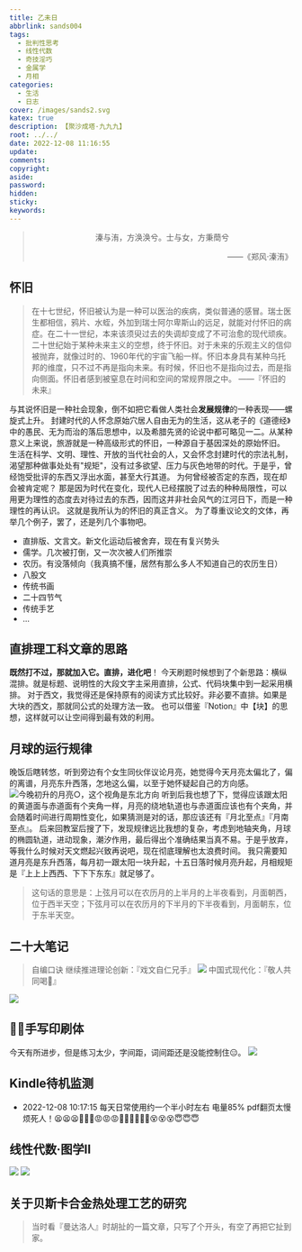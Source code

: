 ```yaml
---
title: 乙未日
abbrlink: sands004
tags:
  - 批判性思考
  - 线性代数
  - 奇技淫巧
  - 金属学
  - 月相
categories:
  - 生活
  - 日志
cover: /images/sands2.svg
katex: true
description: 【聚沙成塔·九九九】
root: ../../
date: 2022-12-08 11:16:55
update:
comments:
copyright:
aside:
password:
hidden:
sticky:
keywords:
---
```


> <center>溱与洧，方涣涣兮。士与女，方秉蕳兮</center>
> <p align="right">——《郑风·溱洧》</p>
## 怀旧
> 在十七世纪，怀旧被认为是一种可以医治的疾病，类似普通的感冒。瑞士医生都相信，鸦片、水蛭，外加到瑞士阿尔卑斯山的远足，就能对付怀旧的病症。在二十一世纪，本来该须臾过去的失调却变成了不可治愈的现代顽疾。二十世纪始于某种未来主义的空想，终于怀旧。对于未来的乐观主义的信仰被抛弃，就像过时的、1960年代的宇宙飞船一样。怀旧本身具有某种乌托邦的维度，只不过不再是指向未来。有时候，怀旧也不是指向过去，而是指向侧面。怀旧者感到被窒息在时间和空间的常规界限之中。
> ——『怀旧的未来』

与其说怀旧是一种社会现象，倒不如把它看做人类社会**发展规律**的一种表现——螺旋式上升。
封建时代的人怀念原始穴居人自由无为的生活，这从老子的《道德经》中的愚民、无为而治的落后思想中，以及希腊先贤的论说中都可略见一二。从某种意义上来说，旅游就是一种高级形式的怀旧，一种源自于基因深处的原始怀旧。
生活在科学、文明、理性、开放的当代社会的人，又会怀念封建时代的宗法礼制，渴望那种做事处处有"规矩"，没有过多欲望、压力与灰色地带的时代。于是乎，曾经饱受批评的东西又浮出水面，甚至大行其道。
为何曾经被否定的东西，现在却会被肯定呢？
那是因为时代在变化，现代人已经摆脱了过去的种种局限性，可以用更为理性的态度去对待过去的东西，因而这并非社会风气的江河日下，而是一种理性的再认识。
这就是我所认为的怀旧的真正含义。
为了尊重议论文的文体，再举几个例子，罢了，还是列几个事物吧。
- 直排版、文言文。新文化运动后被舍弃，现在有复兴势头
- 儒学。几次被打倒，又一次次被人们所推崇
- 农历。有没落倾向（我真搞不懂，居然有那么多人不知道自己的农历生日）
- 八股文
- 传统书画
- 二十四节气
- 传统手艺
- ...

## 直排理工科文章的思路
**既然打不过，那就加入它。直排，进化吧**！
今天刷题时候想到了个新思路：横纵混排。就是标题、说明性的大段文字主采用直排，公式、代码块集中到一起采用横排。
对于西文，我觉得还是保持原有的阅读方式比较好。非必要不直排。如果是大块的西文，那就同公式的处理方法一致。
也可以借鉴『Notion』中【块】的思想，这样就可以让空间得到最有效的利用。

## 月球的运行规律
晚饭后瞎转悠，听到旁边有个女生同伙伴议论月亮，她觉得今天月亮太偏北了，偏的离谱，月亮东升西落，怎地这么偏，以至于她怀疑起自己的方向感。
![今晚初升的月亮○，这个视角是东北方向](../../../images/20221012/IMG_20221209_000218.jpg)
听到后我也想了下，觉得应该跟太阳的黄道面与赤道面有个夹角一样，月亮的绕地轨道也与赤道面应该也有个夹角，并会随着时间进行周期性变化，如果猜测是对的话，那应该还有『月北至点』『月南至点』。
后来回教室后搜了下，发现规律远比我想的复杂，考虑到地轴夹角，月球的椭圆轨道，进动现象，潮汐作用，最后得出个准确结果当真不易。于是乎放弃，等我什么时候对天文燃起兴致再说吧，现在彻底理解也太浪费时间。
我只需要知道月亮是东升西落，每月初一跟太阳一块升起，十五日落时候月亮升起，月相规矩是『上上上西西、下下下东东』就足够了。
> 这句话的意思是：上弦月可以在农历月的上半月的上半夜看到，月面朝西，位于西半天空；下弦月可以在农历月的下半月的下半夜看到，月面朝东，位于东半天空。

## 二十大笔记
> 自编口诀
> 继续推进理论创新：『戏文自仁兄手』
> ![](../../../images/20221012/IMG_20221208_140602.jpg)
> 中国式现代化：『敬人共同喝🍺』

![](../../../images/20221012/IMG_20221208_135955.jpg)


## ✍🏻手写印刷体
今天有所进步，但是练习太少，字间距，词间距还是没能控制住😑。
![](../../../images/20221012/IMG_20221208_111526.jpg)
## Kindle待机监测
* 2022-12-08 10:17:15 每天日常使用约一个半小时左右 电量85%
pdf翻页太慢烦死人！😫😫😫😤😤😤😡😡😡🤬🤬🤬🤡🤡🤡😵😵😵😇😇😇
## 线性代数·图学II
![](../../../images/20221012/IMG_20221208_115657.jpg)
![](../../../images/20221012/IMG_20221208_153321.jpg)
## 关于贝斯卡合金热处理工艺的研究
>  当时看『曼达洛人』时胡扯的一篇文章，只写了个开头，有空了再把它扯到家。